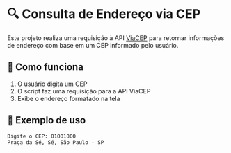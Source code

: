 # 🔍 Consulta de Endereço via CEP

Este projeto realiza uma requisição à API [ViaCEP](https://viacep.com.br/) para retornar informações de endereço com base em um CEP informado pelo usuário.

## 🚀 Como funciona

1. O usuário digita um CEP
2. O script faz uma requisição para a API ViaCEP
3. Exibe o endereço formatado na tela

## 📄 Exemplo de uso

```bash
Digite o CEP: 01001000  
Praça da Sé, Sé, São Paulo - SP
